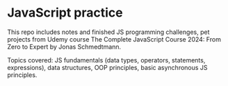 # JavaScript practice

This repo includes notes and finished JS programming challenges, pet projects from Udemy course The Complete JavaScript Course 2024: From Zero to Expert by Jonas Schmedtmann.

Topics covered: JS fundamentals (data types, operators, statements, expressions), data structures, OOP principles, basic asynchronous JS principles.
